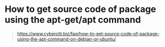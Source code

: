 # How to get source code of package using the apt-get/apt command

> https://www.cyberciti.biz/faq/how-to-get-source-code-of-package-using-the-apt-command-on-debian-or-ubuntu/

